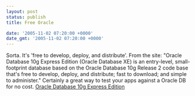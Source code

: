 ```yaml
---
layout: post
status: publish
title: Free Oracle

date: '2005-11-02 07:20:00 +0000'
date_gmt: '2005-11-02 07:20:00 +0000'
---
```

Sorta. It's 'free to develop, deploy, and distribute'. From the site:
"Oracle Database 10g Express Edition (Oracle Database XE) is an entry-level, small-footprint database based on the Oracle Database 10g Release 2 code base that's free to develop, deploy, and distribute; fast to download; and simple to administer."
Certainly a great way to test your apps against a Oracle DB for no cost.
<a href="http://www.oracle.com/technology/products/database/xe/index.html" target="_blank">Oracle Database 10g Express Edition</a>
